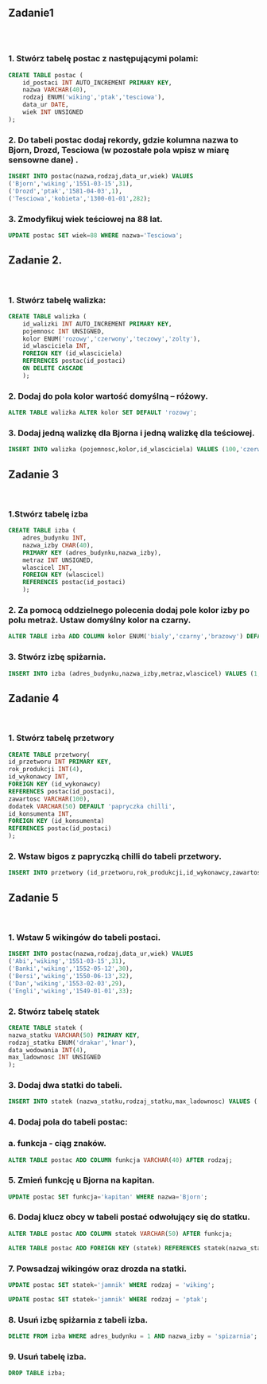 ## Zadanie1 <p>&nbsp;</p>

### 1. Stwórz tabelę postac z następującymi polami:

```sql
CREATE TABLE postac (
    id_postaci INT AUTO_INCREMENT PRIMARY KEY,
    nazwa VARCHAR(40),
    rodzaj ENUM('wiking','ptak','tesciowa'),
    data_ur DATE,
    wiek INT UNSIGNED
);
```

### 2. Do tabeli postac dodaj rekordy, gdzie kolumna nazwa to Bjorn, Drozd, Tesciowa (w pozostałe pola wpisz w miarę sensowne dane) .

```sql
INSERT INTO postac(nazwa,rodzaj,data_ur,wiek) VALUES
('Bjorn','wiking','1551-03-15',31),
('Drozd','ptak','1581-04-03',1),
('Tesciowa','kobieta','1300-01-01',282);
```

### 3. Zmodyfikuj wiek teściowej na 88 lat.

```sql
UPDATE postac SET wiek=88 WHERE nazwa='Tesciowa';
```

## Zadanie 2.
<p>&nbsp;</p>

### 1. Stwórz tabelę walizka:

```sql
CREATE TABLE walizka (
    id_walizki INT AUTO_INCREMENT PRIMARY KEY,
    pojemnosc INT UNSIGNED,
    kolor ENUM('rozowy','czerwony','teczowy','zolty'),
    id_wlasciciela INT,
    FOREIGN KEY (id_wlasciciela) 
    REFERENCES postac(id_postaci) 
    ON DELETE CASCADE
    );
```

### 2. Dodaj do pola kolor wartość domyślną – różowy.

```sql
ALTER TABLE walizka ALTER kolor SET DEFAULT 'rozowy';
```

### 3. Dodaj jedną walizkę dla Bjorna i jedną walizkę dla teściowej.

```sql
INSERT INTO walizka (pojemnosc,kolor,id_wlasciciela) VALUES (100,'czerwony',1),(200,'rozowy',3);
```

## Zadanie 3
<p>&nbsp;</p>

### 1.Stwórz tabelę izba

```sql
CREATE TABLE izba (
    adres_budynku INT, 
    nazwa_izby CHAR(40), 
    PRIMARY KEY (adres_budynku,nazwa_izby),
    metraz INT UNSIGNED, 
    wlascicel INT, 
    FOREIGN KEY (wlascicel) 
    REFERENCES postac(id_postaci)
    );
```

### 2. Za pomocą oddzielnego polecenia dodaj pole kolor izby po polu metraż. Ustaw domyślny kolor na czarny.

```sql
ALTER TABLE izba ADD COLUMN kolor ENUM('bialy','czarny','brazowy') DEFAULT 'czarny' AFTER metraz;
```

### 3. Stwórz izbę spiżarnia.

```sql
INSERT INTO izba (adres_budynku,nazwa_izby,metraz,wlascicel) VALUES (1,'spizarnia',80,1);
```

## Zadanie 4
<p>&nbsp;</p>

### 1. Stwórz tabelę przetwory

```sql
CREATE TABLE przetwory(
id_przetworu INT PRIMARY KEY,
rok_produkcji INT(4),
id_wykonawcy INT,
FOREIGN KEY (id_wykonawcy) 
REFERENCES postac(id_postaci),
zawartosc VARCHAR(100),
dodatek VARCHAR(50) DEFAULT 'papryczka chilli',
id_konsumenta INT,
FOREIGN KEY (id_konsumenta) 
REFERENCES postac(id_postaci)
);
```

### 2. Wstaw bigos z papryczką chilli do tabeli przetwory.

```sql
INSERT INTO przetwory (id_przetworu,rok_produkcji,id_wykonawcy,zawartosc,id_konsumenta) VALUES (1,1582,1,'bigos',3);
```

## Zadanie 5
<p>&nbsp;</p>

### 1. Wstaw 5 wikingów do tabeli postaci.

```sql
INSERT INTO postac(nazwa,rodzaj,data_ur,wiek) VALUES
('Abi','wiking','1551-03-15',31),
('Banki','wiking','1552-05-12',30),
('Bersi','wiking','1550-06-13',32),
('Dan','wiking','1553-02-03',29),
('Engli','wiking','1549-01-01',33);
```

### 2. Stwórz tabelę statek

```sql
CREATE TABLE statek (
nazwa_statku VARCHAR(50) PRIMARY KEY,
rodzaj_statku ENUM('drakar','knar'),
data_wodowania INT(4),
max_ladownosc INT UNSIGNED
);
```

### 3. Dodaj dwa statki do tabeli.

```sql
INSERT INTO statek (nazwa_statku,rodzaj_statku,max_ladownosc) VALUES ('jamnik','knar',7),('szyszka','knar',7);
```
### 4. Dodaj pola do tabeli postac:
### a. funkcja - ciąg znaków.

```sql
ALTER TABLE postac ADD COLUMN funkcja VARCHAR(40) AFTER rodzaj;
```

### 5. Zmień funkcję u Bjorna na kapitan.

```sql
UPDATE postac SET funkcja='kapitan' WHERE nazwa='Bjorn';
```

### 6. Dodaj klucz obcy w tabeli postać odwołujący się do statku.

```sql
ALTER TABLE postac ADD COLUMN statek VARCHAR(50) AFTER funkcja;

ALTER TABLE postac ADD FOREIGN KEY (statek) REFERENCES statek(nazwa_statku);
```

### 7. Powsadzaj wikingów oraz drozda na statki.

```sql
UPDATE postac SET statek='jamnik' WHERE rodzaj = 'wiking';

UPDATE postac SET statek='jamnik' WHERE rodzaj = 'ptak';
```
### 8. Usuń izbę spiżarnia z tabeli izba.

```sql
DELETE FROM izba WHERE adres_budynku = 1 AND nazwa_izby = 'spizarnia';
```

### 9. Usuń tabelę izba.

```sql
DROP TABLE izba;
```
